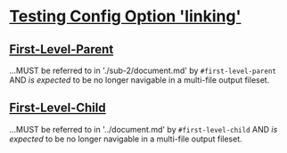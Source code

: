 # [Testing Config Option 'linking'](#testing-config-option-linking)

## [First-Level-Parent](#first-level-parent)

...MUST be referred to in './sub-2/document.md' by `#first-level-parent`
AND *is expected* to be no longer navigable in a multi-file output fileset.

## [First-Level-Child](#first-level-child)

...MUST be referred to in '../document.md' by `#first-level-child`
AND *is expected* to be no longer navigable in a multi-file output fileset.
